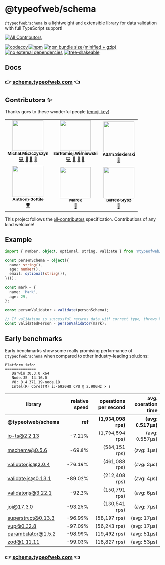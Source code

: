 # @typeofweb/schema

`@typeofweb/schema` is a lightweight and extensible library for data validation with full TypeScript support!

<!-- ALL-CONTRIBUTORS-BADGE:START - Do not remove or modify this section -->
[![All Contributors](https://img.shields.io/badge/all_contributors-6-orange.svg?style=flat-square)](#contributors-)
<!-- ALL-CONTRIBUTORS-BADGE:END -->

[![codecov](https://codecov.io/gh/typeofweb/schema/branch/main/graph/badge.svg?token=6DNCIHEEUO)](https://codecov.io/gh/typeofweb/schema)
[![npm](https://img.shields.io/npm/v/@typeofweb/schema.svg)](https://www.npmjs.com/package/@typeofweb/schema)
[![npm bundle size (minified + gzip)](https://badgen.net/bundlephobia/minzip/@typeofweb/schema)](https://bundlephobia.com/result?p=@typeofweb/schema)
[![no external dependencies](https://badgen.net/bundlephobia/dependency-count/@typeofweb/schema)](https://bundlephobia.com/result?p=@typeofweb/schema)
[![tree-shakeable](https://badgen.net/bundlephobia/tree-shaking/@typeofweb/schema)](https://bundlephobia.com/result?p=@typeofweb/schema)

## Docs

### 👉 [schema.typeofweb.com](https://schema.typeofweb.com/) 👈

## Contributors ✨

Thanks goes to these wonderful people ([emoji key](https://allcontributors.org/docs/en/emoji-key)):

<!-- ALL-CONTRIBUTORS-LIST:START - Do not remove or modify this section -->
<!-- prettier-ignore-start -->
<!-- markdownlint-disable -->
<table>
  <tr>
    <td align="center"><a href="https://typeofweb.com/"><img src="https://avatars0.githubusercontent.com/u/1338731?v=4?s=100" width="100px;" alt=""/><br /><sub><b>Michał Miszczyszyn</b></sub></a><br /><a href="https://github.com/typeofweb/schema/commits?author=mmiszy" title="Code">💻</a> <a href="#maintenance-mmiszy" title="Maintenance">🚧</a> <a href="#projectManagement-mmiszy" title="Project Management">📆</a> <a href="https://github.com/typeofweb/schema/pulls?q=is%3Apr+reviewed-by%3Ammiszy" title="Reviewed Pull Requests">👀</a></td>
    <td align="center"><a href="https://github.com/wisnie"><img src="https://avatars3.githubusercontent.com/u/47081011?v=4?s=100" width="100px;" alt=""/><br /><sub><b>Bartłomiej Wiśniewski</b></sub></a><br /><a href="https://github.com/typeofweb/schema/commits?author=wisnie" title="Code">💻</a> <a href="https://github.com/typeofweb/schema/pulls?q=is%3Apr+reviewed-by%3Awisnie" title="Reviewed Pull Requests">👀</a> <a href="https://github.com/typeofweb/schema/issues?q=author%3Awisnie" title="Bug reports">🐛</a> <a href="https://github.com/typeofweb/schema/commits?author=wisnie" title="Documentation">📖</a></td>
    <td align="center"><a href="https://github.com/AdamSiekierski"><img src="https://avatars0.githubusercontent.com/u/24841038?v=4?s=100" width="100px;" alt=""/><br /><sub><b>Adam Siekierski</b></sub></a><br /><a href="https://github.com/typeofweb/schema/pulls?q=is%3Apr+reviewed-by%3AAdamSiekierski" title="Reviewed Pull Requests">👀</a></td>
  </tr>
  <tr>
    <td align="center"><a href="https://github.com/asottile"><img src="https://avatars3.githubusercontent.com/u/1810591?v=4?s=100" width="100px;" alt=""/><br /><sub><b>Anthony Sottile</b></sub></a><br /><a href="#security-asottile" title="Security">🛡️</a></td>
    <td align="center"><a href="https://devalchemist.com"><img src="https://avatars.githubusercontent.com/u/1423385?v=4?s=100" width="100px;" alt=""/><br /><sub><b>Marek</b></sub></a><br /><a href="https://github.com/typeofweb/schema/commits?author=malydok" title="Documentation">📖</a></td>
    <td align="center"><a href="https://github.com/Aliath"><img src="https://avatars.githubusercontent.com/u/28493823?v=4?s=100" width="100px;" alt=""/><br /><sub><b>Bartek Słysz</b></sub></a><br /><a href="https://github.com/typeofweb/schema/issues?q=author%3AAliath" title="Bug reports">🐛</a></td>
  </tr>
</table>

<!-- markdownlint-restore -->
<!-- prettier-ignore-end -->

<!-- ALL-CONTRIBUTORS-LIST:END -->

This project follows the [all-contributors](https://github.com/all-contributors/all-contributors) specification. Contributions of any kind welcome!

## Example

```ts
import { number, object, optional, string, validate } from '@typeofweb/schema';

const personSchema = object({
  name: string(),
  age: number(),
  email: optional(string()),
})();

const mark = {
  name: 'Mark',
  age: 29,
};

const personValidator = validate(personSchema);

// If validation is successful returns data with correct type, throws ValidationError otherwise
const validatedPerson = personValidator(mark);
```

## Early benchmarks

Early benchmarks show some really promising performance of `@typeofweb/schema` when compared to other industry-leading solutions:

```
Platform info:
==============
   Darwin 20.3.0 x64
   Node.JS: 14.16.0
   V8: 8.4.371.19-node.18
   Intel(R) Core(TM) i7-6920HQ CPU @ 2.90GHz × 8
```

| library               | relative speed | operations per second | avg. operation time |
| --------------------- | -------------: | --------------------: | ------------------: |
| **@typeofweb/schema** |        **ref** |   **(1,934,098 rps)** |  **(avg: 0.517μs)** |
| io-ts@2.2.13          |         -7.21% |       (1,794,594 rps) |      (avg: 0.557μs) |
| mschema@0.5.6         |         -69.8% |         (584,151 rps) |          (avg: 1μs) |
| validator.js@2.0.4    |        -76.16% |         (461,088 rps) |          (avg: 2μs) |
| validate.js@0.13.1    |        -89.02% |         (212,408 rps) |          (avg: 4μs) |
| validatorjs@3.22.1    |         -92.2% |         (150,791 rps) |          (avg: 6μs) |
| joi@17.3.0            |        -93.25% |         (130,541 rps) |          (avg: 7μs) |
| superstruct@0.13.3    |        -96.99% |          (58,197 rps) |         (avg: 17μs) |
| yup@0.32.8            |        -97.09% |          (56,243 rps) |         (avg: 17μs) |
| parambulator@1.5.2    |        -98.99% |          (19,492 rps) |         (avg: 51μs) |
| zod@1.11.11           |        -99.03% |          (18,827 rps) |         (avg: 53μs) |

### 👉 [schema.typeofweb.com](https://schema.typeofweb.com/) 👈
